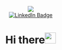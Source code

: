 <div id="header" align="center">
  <img src="https://media.giphy.com/media/v1.Y2lkPTc5MGI3NjExaXpqa2h2M2M1b3Nqa3RlcjU1YW94ZW5zNjJkY25oeTdlZmptcTlyZSZlcD12MV9pbnRlcm5hbF9naWZfYnlfaWQmY3Q9Zw/L1R1tvI9svkIWwpVYr/giphy.gif">

  <div id="badges">
    <a href="https://www.linkedin.com/in/bedour-alrashed/">
      <img src="https://img.shields.io/badge/LinkedIn-blue?style=for-the-badge&logo=linkedin&logoColor=white" alt="LinkedIn Badge"/>
    </a>
  </div>
  <img src="https://komarev.com/ghpvc/?username=Bedour47&style=flat-square&color=blue" alt=""/>
  <h1>Hi there<img src="https://media.giphy.com/media/hvRJCLFzcasrR4ia7z/giphy.gif" width="30px"/>
</h1>
</div>


<!--
### Hi there 👋
**Bedour47/Bedour47** is a ✨ _special_ ✨ repository because its `README.md` (this file) appears on your GitHub profile.

Here are some ideas to get you started:

- 🔭 I’m currently working on ...
- 🌱 I’m currently learning ...
- 👯 I’m looking to collaborate on ...
- 🤔 I’m looking for help with ...
- 💬 Ask me about ...
- 📫 How to reach me: ...
- 😄 Pronouns: ...
- ⚡ Fun fact: ...
-->
